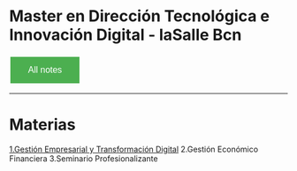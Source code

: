 # Master en Dirección Tecnológica e Innovación Digital - laSalle Bcn

<style>
  .back-button {
    background-color: #4CAF50; /* Green */
    border: none;
    color: white;
    padding: 15px 32px;
    text-align: center;
    text-decoration: none;
    display: inline-block;
    font-size: 16px;
    margin: 4px 2px;
    cursor: pointer;
  }
</style>

<button class="back-button" onclick="window.location.href='https://matiaspakua.github.io/tech.notes.io'">All notes</button>

--- 

# Materias

[1.Gestión Empresarial y Transformación Digital](01_gestion_empresarial_y_transformacion_digital/landing)
2.Gestión Económico Financiera
3.Seminario Profesionalizante